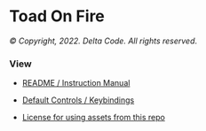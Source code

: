 # Toad On Fire

_:copyright: Copyright, 2022. Delta Code. All rights reserved_.

### View

 * [README / Instruction Manual](manual/MANUAL.md)
 
 * [Default Controls / Keybindings](manual/KEYBINDINGS.md)

 * [License for using assets from this repo](LICENSE)
